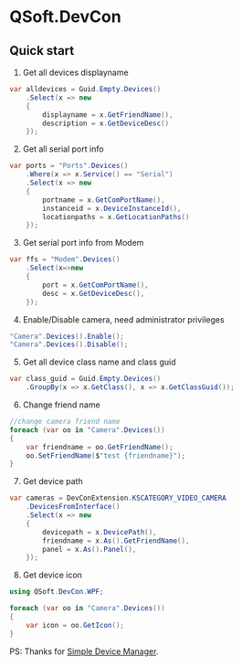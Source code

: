 # QSoft.DevCon
## Quick start

1. Get all devices displayname
```c#
var alldevices = Guid.Empty.Devices()
    .Select(x => new
    {
        displayname = x.GetFriendName(),
        description = x.GetDeviceDesc()
    });
```
2. Get all serial port info
```c#
var ports = "Ports".Devices()
    .Where(x => x.Service() == "Serial")
    .Select(x => new
    {
        portname = x.GetComPortName(),
        instanceid = x.DeviceInstanceId(),
        locationpaths = x.GetLocationPaths()
    });
```
3. Get serial port info from Modem
```c#
var ffs = "Modem".Devices()
    .Select(x=>new 
    { 
        port = x.GetComPortName(),
        desc = x.GetDeviceDesc(),
    });

```

4. Enable/Disable camera, need administrator privileges
```c#
"Camera".Devices().Enable();
"Camera".Devices().Disable();
```

5. Get all device class name and class guid
```c#
var class_guid = Guid.Empty.Devices()
    .GroupBy(x => x.GetClass(), x => x.GetClassGuid());
```

6. Change friend name
```c#
//change camera friend name
foreach (var oo in "Camera".Devices())
{
    var friendname = oo.GetFriendName();
    oo.SetFriendName($"test {friendname}");
}
```
7. Get device path
```c#   
var cameras = DevConExtension.KSCATEGORY_VIDEO_CAMERA
    .DevicesFromInterface()
    .Select(x => new
    {
        devicepath = x.DevicePath(),
        friendname = x.As().GetFriendName(),
        panel = x.As().Panel(),
    });
```
8. Get device icon
```c#
using QSoft.DevCon.WPF;

foreach (var oo in "Camera".Devices())
{
    var icon = oo.GetIcon();
}
```

PS: Thanks for [Simple Device Manager](https://www.codeproject.com/Articles/14469/Simple-Device-Manager).
